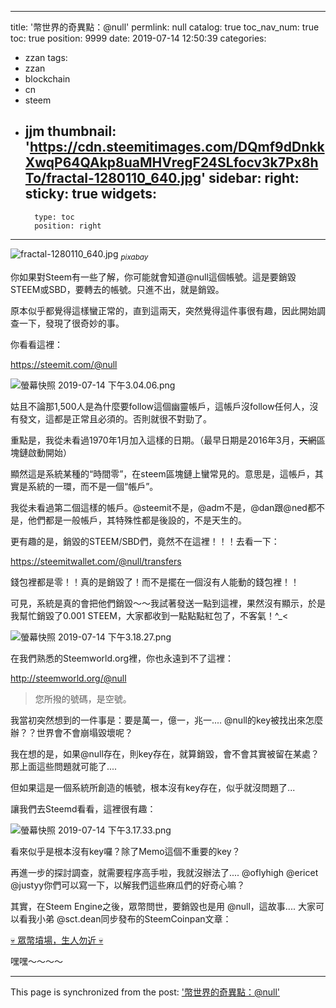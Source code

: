 
---
title: '幣世界的奇異點：@null'
permlink: null
catalog: true
toc_nav_num: true
toc: true
position: 9999
date: 2019-07-14 12:50:39
categories:
- zzan
tags:
- zzan
- blockchain
- cn
- steem
- jjm
thumbnail: 'https://cdn.steemitimages.com/DQmf9dDnkkXwqP64QAkp8uaMHVregF24SLfocv3k7Px8hTo/fractal-1280110_640.jpg'
sidebar:
    right:
        sticky: true
widgets:
    -
        type: toc
        position: right
---


![fractal-1280110_640.jpg](https://cdn.steemitimages.com/DQmf9dDnkkXwqP64QAkp8uaMHVregF24SLfocv3k7Px8hTo/fractal-1280110_640.jpg)
<sub>*pixabay*</sub>

你如果對Steem有一些了解，你可能就會知道@null這個帳號。這是要銷毀STEEM或SBD，要轉去的帳號。只進不出，就是銷毀。

原本似乎都覺得這樣蠻正常的，直到這兩天，突然覺得這件事很有趣，因此開始調查一下，發現了很奇妙的事。

你看看這裡：

https://steemit.com/@null

![螢幕快照 2019-07-14 下午3.04.06.png](https://cdn.steemitimages.com/DQmTxiRUZsSAUkewp6Tbx2JTrvbZFsJNwrDb3WozDwfJUix/%E8%9E%A2%E5%B9%95%E5%BF%AB%E7%85%A7%202019-07-14%20%E4%B8%8B%E5%8D%883.04.06.png)

姑且不論那1,500人是為什麼要follow這個幽靈帳戶，這帳戶沒follow任何人，沒有發文，這都是正常且必須的。否則就很不對勁了。

重點是，我從未看過1970年1月加入這樣的日期。（最早日期是2016年3月，<del>天網</del>區塊鏈啟動開始）

顯然這是系統某種的“時間零”，在steem區塊鏈上蠻常見的。意思是，這帳戶，其實是系統的一環，而不是一個“帳戶”。

我從未看過第二個這樣的帳戶。@steemit不是，@adm不是，@dan跟@ned都不是，他們都是一般帳戶，其特殊性都是後設的，不是天生的。

更有趣的是，銷毀的STEEM/SBD們，竟然不在這裡！！！去看一下：

https://steemitwallet.com/@null/transfers

錢包裡都是零！！真的是銷毀了！而不是擺在一個沒有人能動的錢包裡！！

可見，系統是真的會把他們銷毀～～我試著發送一點到這裡，果然沒有顯示，於是我幫忙銷毀了0.001 STEEM，大家都收到一點點點紅包了，不客氣！^_<

![螢幕快照 2019-07-14 下午3.18.27.png](https://cdn.steemitimages.com/DQmWkV7tiMyiXMy3sNgyfjKVLYDpdQXRB4h4pW42GMHFhKs/%E8%9E%A2%E5%B9%95%E5%BF%AB%E7%85%A7%202019-07-14%20%E4%B8%8B%E5%8D%883.18.27.png)


在我們熟悉的Steemworld.org裡，你也永遠到不了這裡：

http://steemworld.org/@null

>您所撥的號碼，是空號。

我當初突然想到的一件事是：要是萬一，億一，兆一.... @null的key被找出來怎麼辦？？世界會不會崩塌毀壞呢？

我在想的是，如果@null存在，則key存在，就算銷毀，會不會其實被留在某處？那上面這些問題就可能了....

但如果這是一個系統所創造的帳號，根本沒有key存在，似乎就沒問題了...

讓我們去Steemd看看，這裡很有趣：

![螢幕快照 2019-07-14 下午3.17.33.png](https://cdn.steemitimages.com/DQmc2c481gT1yidV5nFuSkJ6vUQeeUafzCGBbuwJPmbtagR/%E8%9E%A2%E5%B9%95%E5%BF%AB%E7%85%A7%202019-07-14%20%E4%B8%8B%E5%8D%883.17.33.png)

看來似乎是根本沒有key囉？除了Memo這個不重要的key？

再進一步的探討調查，就需要程序高手啦，我就沒辦法了.... @oflyhigh @ericet @justyy你們可以寫一下，以解我們這些麻瓜們的好奇心嘛？

其實，在Steem Engine之後，眾幣問世，要銷毀也是用 @null，這故事.... 大家可以看我小弟 @sct.dean同步發布的SteemCoinpan文章：

[💀 眾幣墳場，生人勿近 💀](https://www.steemcoinpan.com/sct/@sct.dean/6yjfo2)

嘿嘿～～～～

- - -

This page is synchronized from the post: ['幣世界的奇異點：@null'](https://steemit.com/@deanliu/null)
